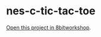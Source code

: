 nes-c-tic-tac-toe
=====

[Open this project in 8bitworkshop](http://8bitworkshop.com/redir.html?platform=nes&githubURL=https%3A%2F%2Fgithub.com%2Fdenisenepraunig%2Fnes-c-tic-tac-toe&file=tic-tac-toe.c).
